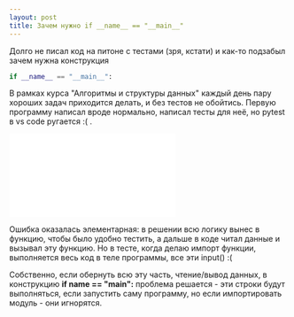 ```yaml
---
layout: post
title: Зачем нужно if __name__ == "__main__"
---
```


Долго не писал код на питоне с тестами (зря, кстати) и как-то подзабыл зачем нужна конструкция 
```py
if __name__ == "__main__":
```
В рамках курса "Алгоритмы и структуры данных" каждый день пару хороших задач приходится делать, и без тестов не обойтись. Первую программу написал вроде нормально, написал тесты для неё, но pytest в vs code ругается :( .

![](/./images/2024-02-21-if-name-main.md)

Ошибка оказалась элементарная: в решении всю логику вынес в функцию, чтобы было удобно тестить, а дальше в коде читал данные и вызывал эту функцию. Но в тесте, когда делаю импорт функции, выполняется весь код в теле программы, все эти input() :(

Собственно, если обернуть всю эту часть, чтение/вывод данных, в конструкцию **if __name__ == "__main__":** проблема решается - эти строки будут выполняться, если запустить саму программу, но если импортировать модуль - они игнорятся.


